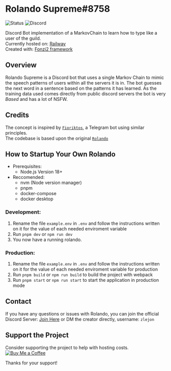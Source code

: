 # Rolando Supreme#8758

![Status](https://img.shields.io/website?url=https%3A%2F%2Frolando-supreme.up.railway.app%2F)
![Discord](https://img.shields.io/discord/1122938014637756486)


Discord Bot implementation of a MarkovChain to learn how to type like a user of the guild.  
Currently hosted on: [Railway](https://railway.app)<br>
Created with: [Fonzi2 framework](https://github.com/LJS360d/fonzi2)

## Overview

Rolando Supreme is a Discord bot that uses a single Markov Chain to mimic the speech patterns of users within all the servers it is in. The bot guesses the next word in a sentence based on the patterns it has learned.
As the training data used comes directly from public discord servers the bot is very _Based_ and has a lot of NSFW.


## Credits

The concept is inspired by [`Fioriktos`](https://github.com/FiorixF1/fioriktos-bot), a Telegram bot using similar principles.<br>
The codebase is based upon the original [`Rolando`](https://github.com/LJS360d/rolando2)

## How to Startup Your Own Rolando
- Prerequisites:
  - Node.js Version 18+
- Reccomended:
  - nvm (Node version manager)
  - pnpm
  - docker-compose
  - docker desktop

### Development:

1. Rename the file `example.env` in `.env` and follow the instructions written on it for the value of each needed enviroment variable
2. Run `pnpm dev` or `npm run dev` 
3. You now have a running rolando.

### Production:
1. Rename the file `example.env` in `.env` and follow the instructions written on it for the value of each needed enviroment variable for production
2. Run `pnpm build` or `npm run build` to build the project with webpack
3. Run `pnpm start` or `npm run start` to start the application in production mode

## Contact

If you have any questions or issues with Rolando, you can join the official Discord Server: [Join Here](https://discord.gg/tyrj7wte5b) or DM the creator directly, username: `zlejon`

## Support the Project

Consider supporting the project to help with hosting costs.  
[![Buy Me a Coffee](https://img.shields.io/badge/Buy%20Me%20a%20Coffee-Support%20the%20Project-brightgreen)](https://www.buymeacoffee.com/rolandobot)

Thanks for your support!
